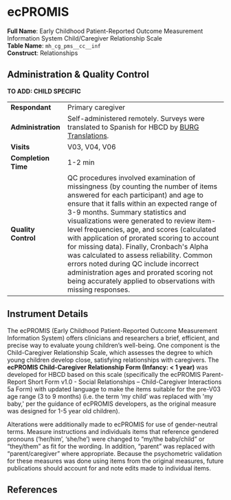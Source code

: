 # ecPROMIS

**Full Name**: Early Childhood Patient-Reported Outcome Measurement Information System Child/Caregiver Relationship Scale                   
**Table Name**: `mh_cg_pms__cc__inf`       
**Construct**: Relationships

## Administration & Quality Control

**TO ADD: CHILD SPECIFIC**

<table style="width: 100%; border-collapse: collapse; table-layout: fixed; font-size: 16px;">
<tbody>
<tr><td><b>Respondant</b></td>
<td>Primary caregiver</td></tr>
<tr><td><b>Administration</b></td>
<td style="word-wrap: break-word; white-space: normal;">Self-administered remotely. Surveys were translated to Spanish for HBCD by <a href="https://burgtranslations.com/our-services/">BURG Translations</a>.</td></tr>
<tr><td><b>Visits</b></td>
<td>V03, V04, V06</td></tr>
<tr><td><b>Completion Time</b></td>
<td>1-2 min</td></tr>
<tr><td><b>Quality Control</b></td>
<td style="word-wrap: break-word; white-space: normal;">QC procedures involved examination of missingness (by counting the number of items answered for each participant) and age to ensure that it falls within an expected range of 3-9 months. Summary statistics and visualizations were generated to review item-level frequencies, age, and scores (calculated with application of prorated scoring to account for missing data). Finally, Cronbach's Alpha was calculated to assess reliability. Common errors noted during QC include incorrect administration ages and prorated scoring not being accurately applied to observations with missing responses.</td></tr>
</tbody>
</table>


## Instrument Details

The ecPROMIS (Early Childhood Patient-Reported Outcome Measurement Information System) offers clinicians and researchers a brief, efficient, and precise way to evaluate young children’s well-being. One component is the Child-Caregiver Relationship Scale, which assesses the degree to which young children develop close, satisfying relationships with caregivers. The **ecPROMIS Child-Caregiver Relationship Form (Infancy: < 1 year)** was developed for HBCD based on this scale (specifically the ecPROMIS Parent-Report Short Form v1.0 - Social Relationships – Child-Caregiver Interactions 5a Form) with updated language to make the items suitable for the pre-V03 age range (3 to 9 months) (i.e. the term ‘my child’ was replaced with 'my baby,' per the guidance of ecPROMIS developers, as the original measure was designed for 1-5 year old children).

Alterations were additionally made to ecPROMIS for use of gender-neutral terms. Measure instructions and individuals items that reference gendered pronouns (‘her/him’, ‘she/he’) were changed to “my/the baby/child” or “they/them” as fit for the wording. In addition, “parent” was replaced with “parent/caregiver” where appropriate. Because the psychometric validation for these measures was done using items from the original measures, future publications should account for and note edits made to individual items.

## References